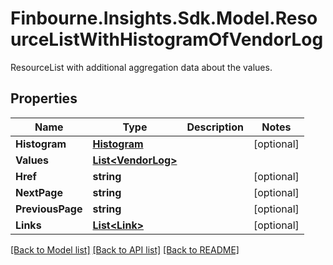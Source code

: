 # Finbourne.Insights.Sdk.Model.ResourceListWithHistogramOfVendorLog
ResourceList with additional aggregation data about the values.

## Properties

Name | Type | Description | Notes
------------ | ------------- | ------------- | -------------
**Histogram** | [**Histogram**](Histogram.md) |  | [optional] 
**Values** | [**List&lt;VendorLog&gt;**](VendorLog.md) |  | 
**Href** | **string** |  | [optional] 
**NextPage** | **string** |  | [optional] 
**PreviousPage** | **string** |  | [optional] 
**Links** | [**List&lt;Link&gt;**](Link.md) |  | [optional] 

[[Back to Model list]](../README.md#documentation-for-models) [[Back to API list]](../README.md#documentation-for-api-endpoints) [[Back to README]](../README.md)

